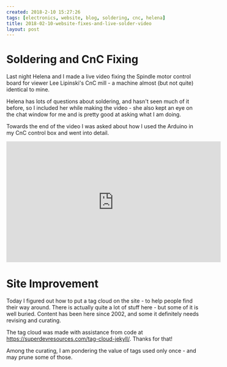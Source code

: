 ```yaml
---
created: 2018-2-10 15:27:26
tags: [electronics, website, blog, soldering, cnc, helena]
title: 2018-02-10-website-fixes-and-live-solder-video
layout: post
---
```

# Soldering and CnC Fixing

Last night Helena and I made a live video fixing the Spindle motor control board for viewer Lee Lipinski's CnC mill - a machine almost (but not quite) identical to mine.

Helena has lots of questions about soldering, and hasn't seen much of it before, so I included her while making the video - she also kept an eye on the chat window for me and is pretty good at asking what I am doing.

Towards the end of the video I was asked about how I used the Arduino in my CnC control box and went into detail.

<div class="embed-responsive embed-responsive-16by9">
<iframe width="560" height="315" src="https://www.youtube.com/embed/Xo0OdpegvjI" frameborder="0" allowfullscreen="True"></iframe>
</div>

# Site Improvement 

Today I figured out how to put a tag cloud on the site - to help people find their way around. There is actually quite a lot of stuff here - but some of it is well buried. Content has been here since 2002, and some it definitely needs revising and curating.

The tag cloud was made with assistance from code at https://superdevresources.com/tag-cloud-jekyll/. Thanks for that!

Among the curating, I am pondering the value of tags used only once - and may prune some of those.
